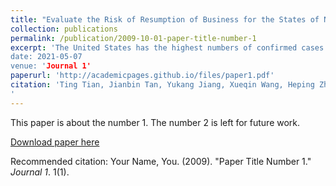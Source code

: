 ```yaml
---
title: "Evaluate the Risk of Resumption of Business for the States of New York, New Jersey and Connecticut via a Pre-Symptomatic and Asymptomatic Transmission Model of COVID-19"
collection: publications
permalink: /publication/2009-10-01-paper-title-number-1
excerpt: 'The United States has the highest numbers of confirmed cases of COVID-19 in the world. The early hot spot states were New York, New Jersey, and Connecticut. The workforce in these states was required to work from home except for essential services. It was necessary to evaluate an appropriate date for resumption of business since the premature reopening of the economy would lead to a broader spread of COVID-19, while the opposite situation would cause greater loss of economy. To reflect the real-time risk of the spread of COVID-19, it was crucial to evaluate the population of infected individuals before or never being confirmed due to the pre-symptomatic and asymptomatic transmissions of COVID-19. To this end, we proposed an epidemic model and applied it to evaluate the real-time risk of epidemic for the states of New York, New Jersey, and Connecticut. We used California as the benchmark state because California began a phased reopening on May 8, 2020. The dates on which the estimated numbers of unidentified infectious individuals per 100,000 for states of New York, New Jersey, and Connecticut were close to those in California on May 8, 2020, were June 1, 22, and 22, 2020, respectively. By the practice in California, New York, New Jersey, and Connecticut might consider reopening their business. Meanwhile, according to our simulation models, to prevent resurgence of infections after reopening the economy, it would be crucial to maintain sufficient measures to limit the social distance after the resumption of businesses. This precaution turned out to be critical as the situation in California quickly deteriorated after our analysis was completed and its interventions after the reopening of business were not as effective as those in New York, New Jersey, and Connecticut.
date: 2021-05-07
venue: 'Journal 1'
paperurl: 'http://academicpages.github.io/files/paper1.pdf'
citation: 'Ting Tian, Jianbin Tan, Yukang Jiang, Xueqin Wang, Heping Zhang, Evaluate the Risk of Resumption of Business for the States of New York, New Jersey and Connecticut via a Pre-Symptomatic and Asymptomatic Transmission Model of COVID-19, J. data sci. 19(2021), no. 2, 178-196, DOI 10.6339/21-JDS994
'
---
```

This paper is about the number 1. The number 2 is left for future work.

[Download paper here](http://tan-jianbin.github.io/files/paper1.pdf)

Recommended citation: Your Name, You. (2009). "Paper Title Number 1." <i>Journal 1</i>. 1(1).